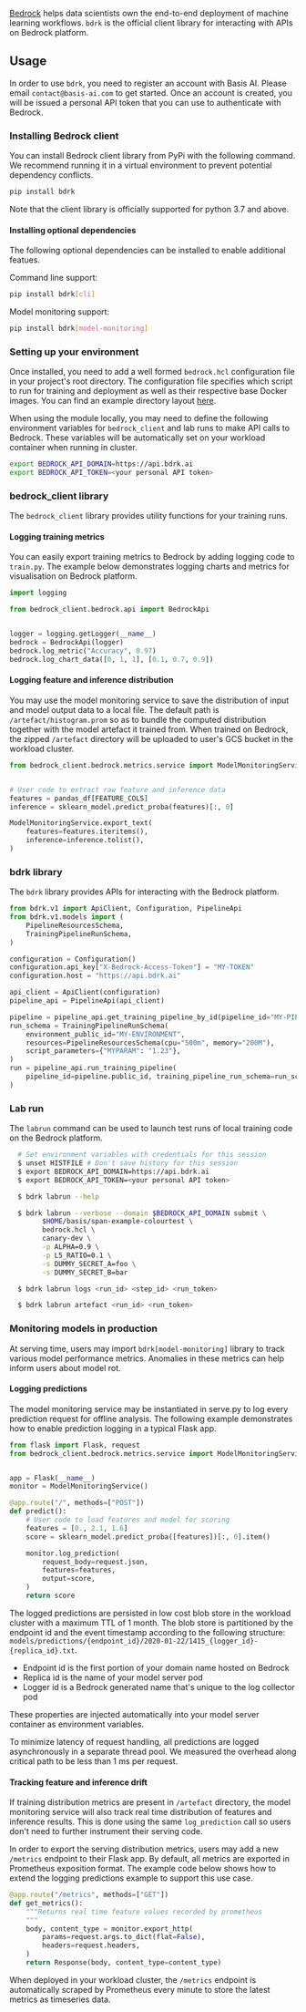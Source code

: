 [Bedrock](https://bedrock.basis-ai.com) helps data scientists own the end-to-end deployment of machine learning workflows. `bdrk` is the official client library for interacting with APIs on Bedrock platform.

## Usage

In order to use `bdrk`, you need to register an account with Basis AI. Please email `contact@basis-ai.com` to get started. Once an account is created, you will be issued a personal API token that you can use to authenticate with Bedrock.

### Installing Bedrock client

You can install Bedrock client library from PyPi with the following command. We recommend running it in a virtual environment to prevent potential dependency conflicts.

```bash
pip install bdrk
```

Note that the client library is officially supported for python 3.7 and above.

#### Installing optional dependencies

The following optional dependencies can be installed to enable additional featues.

Command line support:

```bash
pip install bdrk[cli]
```

Model monitoring support:

```bash
pip install bdrk[model-monitoring]
```

### Setting up your environment

Once installed, you need to add a well formed `bedrock.hcl` configuration file in your project's root directory. The configuration file specifies which script to run for training and deployment as well as their respective base Docker images. You can find an example directory layout [here](https://github.com/basisai/churn_prediction).

When using the module locally, you may need to define the following environment variables for `bedrock_client` and lab runs to make API calls to Bedrock. These variables will be automatically set on your workload container when running in cluster.

```bash
export BEDROCK_API_DOMAIN=https://api.bdrk.ai
export BEDROCK_API_TOKEN=<your personal API token>
```

### bedrock_client library

The `bedrock_client` library provides utility functions for your training runs.

#### Logging training metrics

You can easily export training metrics to Bedrock by adding logging code to `train.py`. The example below demonstrates logging charts and metrics for visualisation on Bedrock platform.

```python
import logging

from bedrock_client.bedrock.api import BedrockApi


logger = logging.getLogger(__name__)
bedrock = BedrockApi(logger)
bedrock.log_metric("Accuracy", 0.97)
bedrock.log_chart_data([0, 1, 1], [0.1, 0.7, 0.9])
```

#### Logging feature and inference distribution

You may use the model monitoring service to save the distribution of input and model output data to a local file. The default path is `/artefact/histogram.prom` so as to bundle the computed distribution together with the model artefact it trained from. When trained on Bedrock, the zipped `/artefact` directory will be uploaded to user's GCS bucket in the workload cluster.

```python
from bedrock_client.bedrock.metrics.service import ModelMonitoringService


# User code to extract raw feature and inference data
features = pandas_df[FEATURE_COLS]
inference = sklearn_model.predict_proba(features)[:, 0]

ModelMonitoringService.export_text(
    features=features.iteritems(),
    inference=inference.tolist(),
)
```

### bdrk library

The `bdrk` library provides APIs for interacting with the Bedrock platform.

```python
from bdrk.v1 import ApiClient, Configuration, PipelineApi
from bdrk.v1.models import (
    PipelineResourcesSchema,
    TrainingPipelineRunSchema,
)

configuration = Configuration()
configuration.api_key["X-Bedrock-Access-Token"] = "MY-TOKEN"
configuration.host = "https://api.bdrk.ai"

api_client = ApiClient(configuration)
pipeline_api = PipelineApi(api_client)

pipeline = pipeline_api.get_training_pipeline_by_id(pipeline_id="MY-PIPELINE")
run_schema = TrainingPipelineRunSchema(
    environment_public_id="MY-ENVIRONMENT",
    resources=PipelineResourcesSchema(cpu="500m", memory="200M"),
    script_parameters={"MYPARAM": "1.23"},
)
run = pipeline_api.run_training_pipeline(
    pipeline_id=pipeline.public_id, training_pipeline_run_schema=run_schema
)

```

### Lab run

The `labrun` command can be used to launch test runs of local training code on the Bedrock platform.

```sh
  # Set environment variables with credentials for this session
  $ unset HISTFILE # Don't save history for this session
  $ export BEDROCK_API_DOMAIN=https://api.bdrk.ai
  $ export BEDROCK_API_TOKEN=<your personal API token>

  $ bdrk labrun --help

  $ bdrk labrun --verbose --domain $BEDROCK_API_DOMAIN submit \
        $HOME/basis/span-example-colourtest \
        bedrock.hcl \
        canary-dev \
        -p ALPHA=0.9 \
        -p L5_RATIO=0.1 \
        -s DUMMY_SECRET_A=foo \
        -s DUMMY_SECRET_B=bar

  $ bdrk labrun logs <run_id> <step_id> <run_token>

  $ bdrk labrun artefact <run_id> <run_token>
```

### Monitoring models in production

At serving time, users may import `bdrk[model-monitoring]` library to track various model performance metrics. Anomalies in these metrics can help inform users about model rot.

#### Logging predictions

The model monitoring service may be instantiated in serve.py to log every prediction request for offline analysis. The following example demonstrates how to enable prediction logging in a typical Flask app.

```python
from flask import Flask, request
from bedrock_client.bedrock.metrics.service import ModelMonitoringService


app = Flask(__name__)
monitor = ModelMonitoringService()

@app.route("/", methods=["POST"])
def predict():
    # User code to load features and model for scoring
    features = [0., 2.1, 1.6]
    score = sklearn_model.predict_proba([features])[:, 0].item()

    monitor.log_prediction(
        request_body=request.json,
        features=features,
        output=score,
    )
    return score
```

The logged predictions are persisted in low cost blob store in the workload cluster with a maximum TTL of 1 month. The blob store is partitioned by the endpoint id and the event timestamp according to the following structure: `models/predictions/{endpoint_id}/2020-01-22/1415_{logger_id}-{replica_id}.txt`.

- Endpoint id is the first portion of your domain name hosted on Bedrock
- Replica id is the name of your model server pod
- Logger id is a Bedrock generated name that's unique to the log collector pod

These properties are injected automatically into your model server container as environment variables.

To minimize latency of request handling, all predictions are logged asynchronously in a separate thread pool. We measured the overhead along critical path to be less than 1 ms per request.

#### Tracking feature and inference drift

If training distribution metrics are present in `/artefact` directory, the model monitoring service will also track real time distribution of features and inference results. This is done using the same `log_prediction` call so users don't need to further instrument their serving code.

In order to export the serving distribution metrics, users may add a new `/metrics` endpoint to their Flask app. By default, all metrics are exported in Prometheus exposition format. The example code below shows how to extend the logging predictions example to support this use case.

```python
@app.route("/metrics", methods=["GET"])
def get_metrics():
    """Returns real time feature values recorded by prometheus
    """
    body, content_type = monitor.export_http(
        params=request.args.to_dict(flat=False),
        headers=request.headers,
    )
    return Response(body, content_type=content_type)
```

When deployed in your workload cluster, the `/metrics` endpoint is automatically scraped by Prometheus every minute to store the latest metrics as timeseries data.
